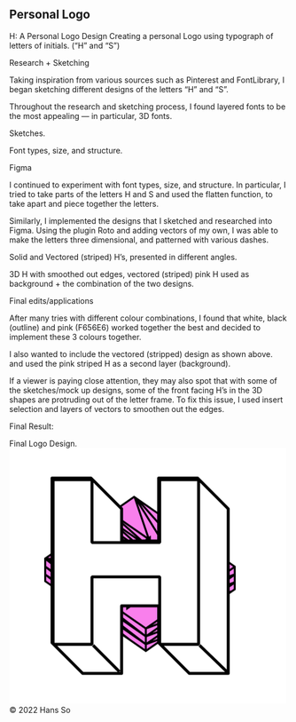 ## Personal Logo ##

H: A Personal Logo Design
Creating a personal Logo using typograph of letters of initials. (“H” and “S”)




Research + Sketching

Taking inspiration from various sources such as Pinterest and FontLibrary, I began sketching different designs of the letters “H” and “S”. 

Throughout the research and sketching process, I found layered fonts to be the most appealing — in particular, 3D fonts. 


Sketches.


Font types, size, and structure.

Figma 

I continued to experiment with font types, size, and structure. In particular, I tried to take parts of the letters H and S and used the flatten function, to take apart and piece together the letters.

Similarly, I implemented the designs that I sketched and researched into Figma. Using the plugin Roto and adding vectors of my own, I was able to make the letters three dimensional, and patterned with various dashes. 


Solid and Vectored (striped) H’s, presented in different angles.


3D H with smoothed out edges, vectored (striped) pink H used as background + the combination of the two designs. 

Final edits/applications

After many tries with different colour combinations, I found that white, black (outline) and pink (F656E6) worked together the best and decided to implement these 3 colours together. 

I also wanted to include the vectored (stripped) design as shown above. and used the pink striped H as a second layer (background). 

If a viewer is paying close attention, they may also spot that with some of the sketches/mock up designs, some of the front facing H’s in the 3D shapes are protruding out of the letter frame. To fix this issue, I used insert selection and layers of vectors to smoothen out the edges. 

Final Result:

Final Logo Design.
<img src="https://github.com/hansieso/Portfolio/blob/30f8b9bd06ecf41415cd12661423445667f58f2e/Github%20Portfolio%20Pictures/finalBIGH.png" alt="Final Personal Logo" width="500">
© 2022 Hans So

